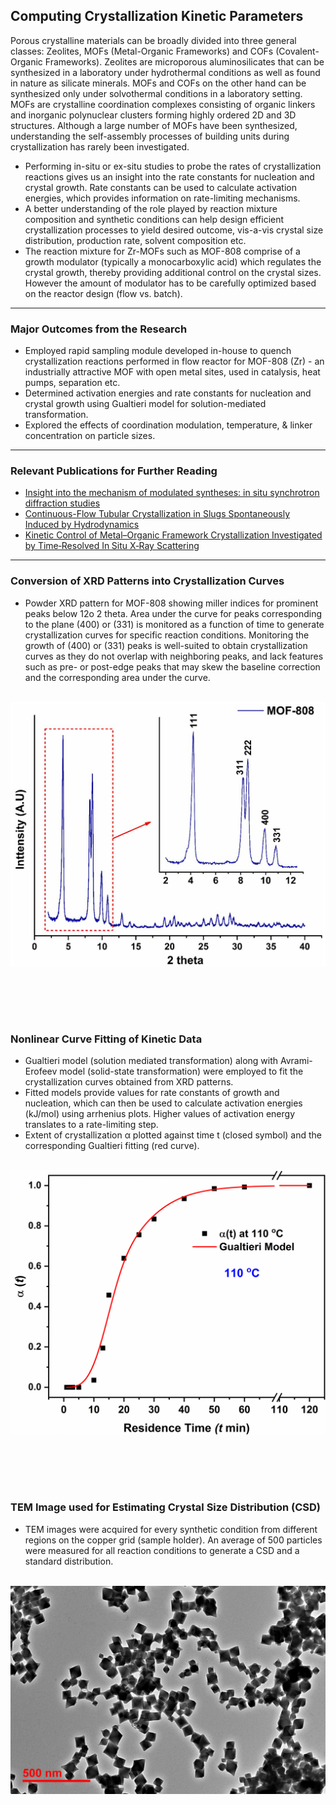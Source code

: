 ## Computing Crystallization Kinetic Parameters <br>
Porous crystalline materials can be broadly divided into three general classes: Zeolites, MOFs (Metal-Organic Frameworks) and COFs (Covalent-Organic Frameworks). Zeolites are microporous aluminosilicates that can be synthesized in a laboratory under hydrothermal conditions as well as found in nature as silicate minerals. MOFs and COFs on the other hand can be synthesized only under solvothermal conditions in a laboratory setting.<br>
MOFs are crystalline coordination complexes consisting of organic linkers and inorganic polynuclear clusters forming highly ordered 2D and 3D structures. Although a large number of MOFs have been synthesized, understanding the self-assembly processes of building units during crystallization has rarely been investigated.<br> 
  
- Performing in-situ or ex-situ studies to probe the rates of crystallization reactions gives us an insight into the rate constants for nucleation and crystal growth. Rate constants can be used to calculate activation energies, which provides information on rate-limiting mechanisms. <br>
- A better understanding of the role played by reaction mixture composition and synthetic conditions can help design efficient crystallization processes to yield desired outcome, vis-a-vis crystal size distribution, production rate, solvent composition etc. <br>
- The reaction mixture for Zr-MOFs such as MOF-808 comprise of a growth modulator (typically a monocarboxylic acid) which regulates the crystal growth, thereby providing additional control on the crystal sizes. However the amount of modulator has to be carefully optimized based on the reactor design (flow vs. batch).

---

### Major Outcomes from the Research <br>
- Employed rapid sampling module developed in-house to quench crystallization reactions performed in flow reactor for MOF-808 (Zr) - an industrially attractive MOF with open metal sites, used in catalysis, heat pumps, separation etc.<br>
- Determined activation energies and rate constants for nucleation and crystal growth using Gualtieri model for solution-mediated transformation. <br>
- Explored the effects of coordination modulation, temperature, & linker concentration on particle sizes. <br>

---

### Relevant Publications for Further Reading<br>
- [Insight into the mechanism of modulated syntheses: in situ synchrotron diffraction studies](https://doi.org/10.1039/C4CE01095G)
- [Continuous-Flow Tubular Crystallization in Slugs Spontaneously Induced by Hydrodynamics](https://pubs.acs.org/doi/10.1021/cg401715e)
- [Kinetic Control of Metal–Organic Framework Crystallization Investigated by Time‐Resolved In Situ X‐Ray Scattering](https://doi.org/10.1002/anie.201101757)

---

### Conversion of XRD Patterns into Crystallization Curves  <br>
- Powder XRD pattern for MOF-808 showing miller indices for prominent peaks below 12o 2 theta. Area under the curve for peaks corresponding to the plane (400) or (331) is monitored as a function of time to generate crystallization curves for specific reaction conditions. Monitoring the growth of (400) or (331) peaks is well-suited to obtain crystallization curves as they do not overlap with neighboring  peaks, and lack features such as pre- or post-edge peaks that may skew the baseline correction and the corresponding area under the curve.<br><br>
<img src="images/Cryst 3.JPG?raw=true"/>

<br><br>
---

### Nonlinear Curve Fitting of Kinetic Data <br>
- Gualtieri model (solution mediated transformation) along with Avrami-Erofeev model (solid-state transformation) were employed to fit the crystallization curves obtained from XRD patterns. 
- Fitted models provide values for rate constants of growth and nucleation, which can then be used to calculate activation energies (kJ/mol) using arrhenius plots. Higher values of activation energy translates to a rate-limiting step.<br>
- Extent of crystallization α plotted against time t (closed symbol) and the corresponding Gualtieri fitting (red curve).<br><br>
<img src="images/Cryst 1.gif?raw=true"/>

<br><br>
---

### TEM Image used for Estimating Crystal Size Distribution (CSD) <br>
- TEM images were acquired for every synthetic condition from different regions on the copper grid (sample holder). An average of 500 particles were measured for all reaction conditions to generate a CSD and a standard distribution.<br><br>
<img src="images/Cryst 4.JPG?raw=true"/>

<br><br>
---
